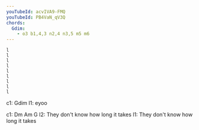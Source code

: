 ```yaml
---
youTubeId: acvIVA9-FMQ
youTubeId: PB4VaN_qV3Q
chords:
  Gdim:
    - o3 b1,4,3 n2,4 n3,5 m5 m6
---
```

    
    
    l
    l
    l
    l
    l
    l
    l
    l
    l
    
c1: Gdim
l1: eyoo

c1: Dm                    Am                G
l2: They don't know how   long it  takes
l1:            They don't know how long  it takes
